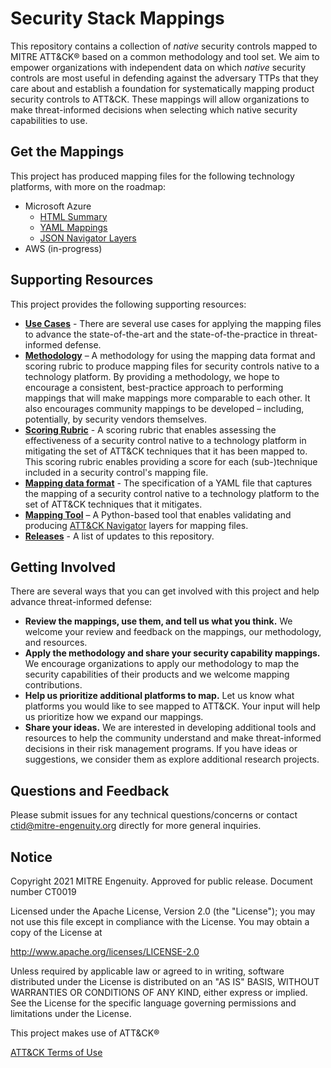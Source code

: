 # Security Stack Mappings

This repository contains a collection of _native_ security controls mapped to MITRE ATT&CK® based on a common methodology and tool set. We aim to empower organizations with independent data on which _native_ security controls are most useful in defending against the adversary TTPs that they care about and establish a foundation for systematically mapping product security controls to ATT&CK. These mappings will allow organizations to make threat-informed decisions when selecting which native security capabilities to use.

## Get the Mappings

This project has produced mapping files for the following technology platforms, with more on the roadmap:
- Microsoft Azure
  - [HTML Summary](https://center-for-threat-informed-defense.github.io/security-stack-mappings/Azure/README.html)
  - [YAML Mappings](mappings/Azure)
  - [JSON Navigator Layers](mappings/Azure/layers)
- AWS (in-progress)

## Supporting Resources

This project provides the following supporting resources:
- **[Use Cases](docs/use_cases.md)** - There are several use cases for applying the mapping files to advance the state-of-the-art and the state-of-the-practice in threat-informed defense.
- **[Methodology](docs/mapping_methodology.md)** – A methodology for using the mapping data format and scoring rubric to produce mapping files for security controls native to a technology platform.  By providing a methodology, we hope to encourage a consistent, best-practice approach to performing mappings that will make mappings more comparable to each other. It also encourages community mappings to be developed – including, potentially, by security vendors themselves.
- **[Scoring Rubric](docs/scoring.md)** - A scoring rubric that enables assessing the effectiveness of a security control native to a technology platform in mitigating the set of ATT&CK techniques that it has been mapped to.  This scoring rubric enables providing a score for each (sub-)technique included in a security control's mapping file.
- **[Mapping data format](docs/mapping_format.md)** - The specification of a YAML file that captures the mapping of a security control native to a technology platform to the set of ATT&CK techniques that it mitigates.
- **[Mapping Tool](tools/)** – A Python-based tool that enables validating and producing [ATT&CK Navigator](https://mitre-attack.github.io/attack-navigator/) layers for mapping files.
- **[Releases](https://github.com/center-for-threat-informed-defense/security-stack-mappings/releases)** - A list of updates to this repository.

## Getting Involved

There are several ways that you can get involved with this project and help advance threat-informed defense: 
- **Review the mappings, use them, and tell us what you think.**  We welcome your review and feedback on the mappings, our methodology, and resources.
- **Apply the methodology and share your security capability mappings.** We encourage organizations to apply our methodology to map the security capabilities of their products and we welcome mapping contributions.
- **Help us prioritize additional platforms to map.** Let us know what platforms you would like to see mapped to ATT&CK. Your input will help us prioritize how we expand our mappings.
- **Share your ideas.** We are interested in developing additional tools and resources to help the community understand and make threat-informed decisions in their risk management programs. If you have ideas or suggestions, we consider them as explore additional research projects. 

## Questions and Feedback
Please submit issues for any technical questions/concerns or contact ctid@mitre-engenuity.org directly for more general inquiries.

## Notice
Copyright 2021 MITRE Engenuity. Approved for public release. Document number CT0019

Licensed under the Apache License, Version 2.0 (the "License"); you may not use this file except in compliance with the License. You may obtain a copy of the License at

http://www.apache.org/licenses/LICENSE-2.0

Unless required by applicable law or agreed to in writing, software distributed under the License is distributed on an "AS IS" BASIS, WITHOUT WARRANTIES OR CONDITIONS OF ANY KIND, either express or implied. See the License for the specific language governing permissions and limitations under the License.

This project makes use of ATT&CK®

[ATT&CK Terms of Use](https://attack.mitre.org/resources/terms-of-use/)
